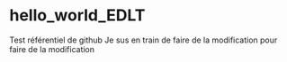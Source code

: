 # hello_world_EDLT
Test référentiel de github
Je sus en train de faire de la modification pour faire de la modification
